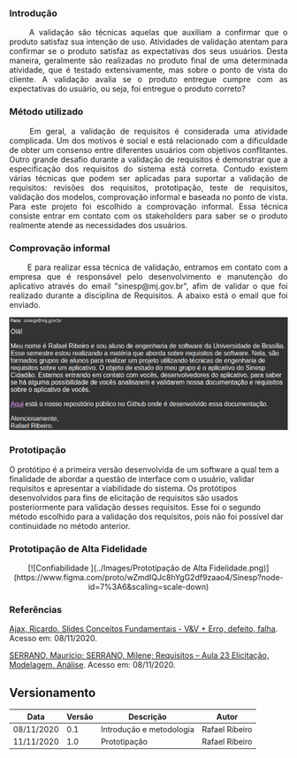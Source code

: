 ### Introdução

<p style="text-align: justify;"> &emsp;&emsp;
A validação são técnicas aquelas que auxiliam a confirmar que o produto satisfaz sua intenção de uso. Atividades
de validação atentam para confirmar se o produto satisfaz as expectativas dos seus usuários.
Desta maneira, geralmente são realizadas no produto final de uma determinada atividade,
que é testado extensivamente, mas sobre o ponto de vista do cliente. A validação avalia se o
produto entregue cumpre com as expectativas do usuário, ou seja, foi entregue o produto
correto? 
</p>

### Método utilizado

<p style="text-align: justify;"> &emsp;&emsp;
 Em geral, a validação de requisitos é considerada uma atividade complicada. Um dos motivos é social e está relacionado com a dificuldade de obter um consenso entre diferentes usuários com objetivos conflitantes. Outro grande desafio durante a validação de requisitos é demonstrar que a especificação dos requisitos do sistema está correta. Contudo existem várias técnicas que podem ser aplicadas para suportar a validação de requisitos: revisões dos requisitos, prototipação, teste de requisitos, validação dos modelos, comprovação informal e baseada no ponto de vista. Para este projeto foi escolhido a comprovação informal. Essa técnica consiste entrar em contato com os stakeholders para saber se o produto realmente atende as necessidades dos usuários.
</p>

### Comprovação informal

<p style="text-align: justify;"> &emsp;&emsp;
E para realizar essa técnica de validação, entramos em contato com a empresa que é responsável pelo desenvolvimento e manutenção do aplicativo através do email "sinesp@mj.gov.br", afim de validar o que foi realizado durante a disciplina de Requisitos. A abaixo está o email que foi enviado.
</p>

![email](../Images/email.png)

### Prototipação

O protótipo é a primeira versão desenvolvida de um software a qual tem a finalidade de abordar a questão de interface com o usuário, validar
requisitos e apresentar a viabilidade do sistema. Os protótipos desenvolvidos para fins de elicitação de requisitos são usados posteriormente para validação desses requisitos. Esse foi o segundo método escolhido para a validação dos requisitos, pois não foi possível dar continuidade no método anterior.

### Prototipação de Alta Fidelidade
<center>
[![Confiabilidade ](../Images/Prototipação de Alta Fidelidade.png)](https://www.figma.com/proto/wZmdIQJc8hYgG2df9zaao4/Sinesp?node-id=7%3A6&scaling=scale-down)
</center>

### Referências

[Ajax, Ricardo. Slides Conceitos Fundamentais - V&V + Erro, defeito, falha](https://aprender3.unb.br/pluginfile.php/329508/mod_resource/content/2/A4%20-%20TS%20-%20206580_Conceitos%20Fundamentais%20-%20%281%29%20Ver%20Val%20Erro%20Defeito%20Falha.pdf). Acesso em: 08/11/2020.

[SERRANO, Maurício; SERRANO, Milene; Requisitos – Aula 23 Elicitação, Modelagem, Análise](https://aprender3.unb.br/pluginfile.php/426773/mod_resource/content/2/Requisitos%20-%20Aula%20023.pdf). Acesso em: 08/11/2020.

## Versionamento
Data | Versão | Descrição | Autor 
------ | --------- | ---------- | --------
08/11/2020 | 0.1 | Introdução e metodologia | Rafael Ribeiro
11/11/2020 | 1.0 | Prototipação | Rafael Ribeiro